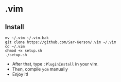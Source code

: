 # .vim
## Install
```
mv ~/.vim ~/.vim.bak
git clone https://github.com/Sar-Kerson/.vim ~/.vim
cd ~/.vim
chmod +x setup.sh
./setup.sh
```

- After that, type `:PluginInstall` in your vim.
- Then, compile `ycm` manually
- Enjoy it!
